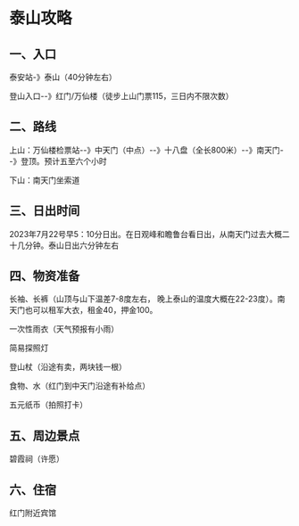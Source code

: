 # 泰山攻略

## 一、入口

泰安站-》泰山（40分钟左右）

登山入口--》红门/万仙楼（徒步上山门票115，三日内不限次数）

## 二、路线

上山：万仙楼检票站--》中天门（中点）--》十八盘（全长800米）--》南天门--》登顶。预计五至六个小时

下山：南天门坐索道

## 三、日出时间

2023年7月22号早5：10分日出。在日观峰和瞻鲁台看日出，从南天门过去大概二十几分钟。泰山日出六分钟左右

## 四、物资准备

长袖、长裤（山顶与山下温差7-8度左右， 晚上泰山的温度大概在22-23度）。南天门也可以租军大衣，租金40，押金100。

一次性雨衣（天气预报有小雨）

简易探照灯

登山杖（沿途有卖，两块钱一根）

食物、水（红门到中天门沿途有补给点）

五元纸币（拍照打卡）

## 五、周边景点

碧霞祠（许愿）

## 六、住宿

红门附近宾馆



